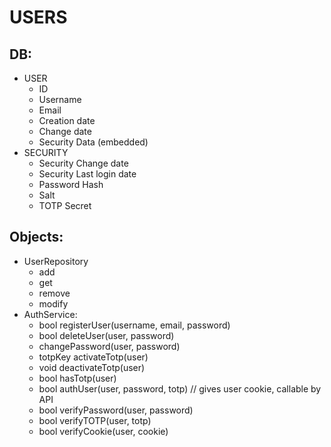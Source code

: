 # USERS
## DB:
- USER
	+ ID
	+ Username
	+ Email
	+ Creation date
	+ Change date
	+ Security Data (embedded)
- SECURITY
	+ Security Change date
    + Security Last login date
	+ Password Hash
	+ Salt
	+ TOTP Secret
## Objects:
- UserRepository
	+ add
	+ get
	+ remove
	+ modify
- AuthService:
	+ bool registerUser(username, email, password)
	+ bool deleteUser(user, password)
	+ changePassword(user, password)
	+ totpKey activateTotp(user)
	+ void deactivateTotp(user)
	+ bool hasTotp(user)
	+ bool authUser(user, password, totp) // gives user cookie, callable by API
	+ bool verifyPassword(user, password)
	+ bool verifyTOTP(user, totp)
	+ bool verifyCookie(user, cookie)
